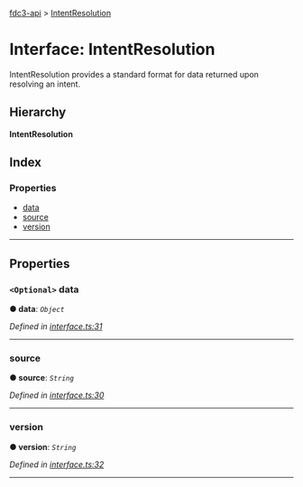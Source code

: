 [fdc3-api](../README.md) > [IntentResolution](../interfaces/intentresolution.md)

# Interface: IntentResolution

IntentResolution provides a standard format for data returned upon resolving an intent.

## Hierarchy

**IntentResolution**

## Index

### Properties

* [data](intentresolution.md#data)
* [source](intentresolution.md#source)
* [version](intentresolution.md#version)

---

## Properties

<a id="data"></a>

### `<Optional>` data

**● data**: *`Object`*

*Defined in [interface.ts:31](/src/interface.ts#L31)*

___
<a id="source"></a>

###  source

**● source**: *`String`*

*Defined in [interface.ts:30](/src/interface.ts#L30)*

___
<a id="version"></a>

###  version

**● version**: *`String`*

*Defined in [interface.ts:32](/src/interface.ts#L32)*

___

